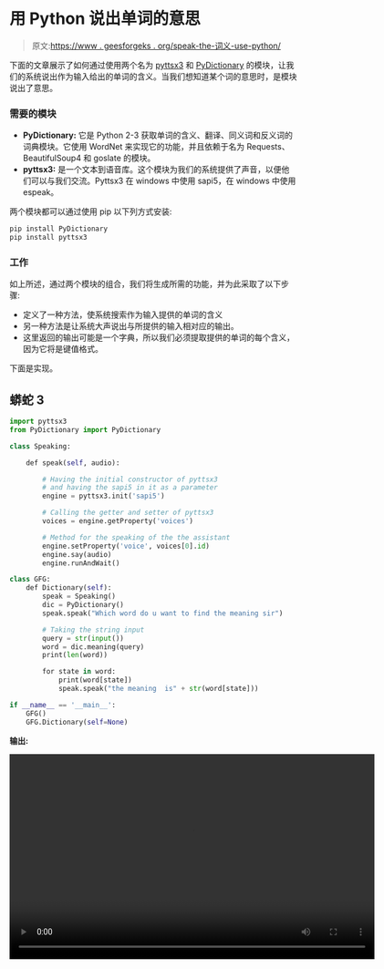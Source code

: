 # 用 Python 说出单词的意思

> 原文:[https://www . geesforgeks . org/speak-the-词义-use-python/](https://www.geeksforgeeks.org/speak-the-meaning-of-the-word-using-python/)

下面的文章展示了如何通过使用两个名为 [pyttsx3](https://www.geeksforgeeks.org/python-text-to-speech-by-using-pyttsx3/#:~:text=pyttsx3%20is%20a%20text%2Dto,a%20reference%20to%20a%20pyttsx3.) 和 [PyDictionary](https://www.geeksforgeeks.org/pydictionary-module-in-python/) 的模块，让我们的系统说出作为输入给出的单词的含义。当我们想知道某个词的意思时，是模块说出了意思。

### 需要的模块

*   **PyDictionary:** 它是 Python 2-3 获取单词的含义、翻译、同义词和反义词的词典模块。它使用 WordNet 来实现它的功能，并且依赖于名为 Requests、BeautifulSoup4 和 goslate 的模块。
*   **pyttsx3:** 是一个文本到语音库。这个模块为我们的系统提供了声音，以便他们可以与我们交流。Pyttsx3 在 windows 中使用 sapi5，在 windows 中使用 espeak。

两个模块都可以通过使用 pip 以下列方式安装:

```py
pip install PyDictionary
pip install pyttsx3  
```

### 工作

如上所述，通过两个模块的组合，我们将生成所需的功能，并为此采取了以下步骤:

*   定义了一种方法，使系统搜索作为输入提供的单词的含义
*   另一种方法是让系统大声说出与所提供的输入相对应的输出。
*   这里返回的输出可能是一个字典，所以我们必须提取提供的单词的每个含义，因为它将是键值格式。

下面是实现。

## 蟒蛇 3

```py
import pyttsx3
from PyDictionary import PyDictionary

class Speaking:

    def speak(self, audio):

        # Having the initial constructor of pyttsx3
        # and having the sapi5 in it as a parameter
        engine = pyttsx3.init('sapi5')

        # Calling the getter and setter of pyttsx3
        voices = engine.getProperty('voices')

        # Method for the speaking of the the assistant
        engine.setProperty('voice', voices[0].id)
        engine.say(audio)
        engine.runAndWait()

class GFG:
    def Dictionary(self):
        speak = Speaking()
        dic = PyDictionary()
        speak.speak("Which word do u want to find the meaning sir")

        # Taking the string input
        query = str(input())
        word = dic.meaning(query)
        print(len(word))

        for state in word:
            print(word[state])
            speak.speak("the meaning  is" + str(word[state]))

if __name__ == '__main__':
    GFG()
    GFG.Dictionary(self=None)
```

**输出:**

<video class="wp-video-shortcode" id="video-504955-1" width="640" height="360" preload="metadata" controls=""><source type="video/mp4" src="https://media.geeksforgeeks.org/wp-content/uploads/20201023212141/Meaning.mp4?_=1">[https://media.geeksforgeeks.org/wp-content/uploads/20201023212141/Meaning.mp4](https://media.geeksforgeeks.org/wp-content/uploads/20201023212141/Meaning.mp4)</video>